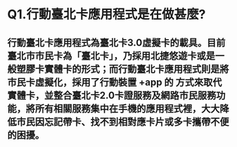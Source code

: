 # Q1.行動臺北卡應用程式是在做甚麼?

## 行動臺北卡應用程式為臺北卡3.0虛擬卡的載具。目前臺北市市民卡為「臺北卡」，乃採用北捷悠遊卡或是一般塑膠卡實體卡的形式；而行動臺北卡應用程式則是將市民卡虛擬化，採用了行動裝置 +app 的 方式來取代實體卡，並整合臺北卡2.0卡證服務及網路市民服務功能，將所有相關服務集中在手機的應用程式裡，大大降低市民因忘記帶卡、找不到相對應卡片或多卡攜帶不便的困擾。

